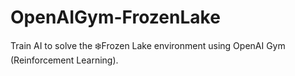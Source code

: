 # OpenAIGym-FrozenLake
Train AI to solve the ❄️Frozen Lake environment using OpenAI Gym (Reinforcement Learning).
